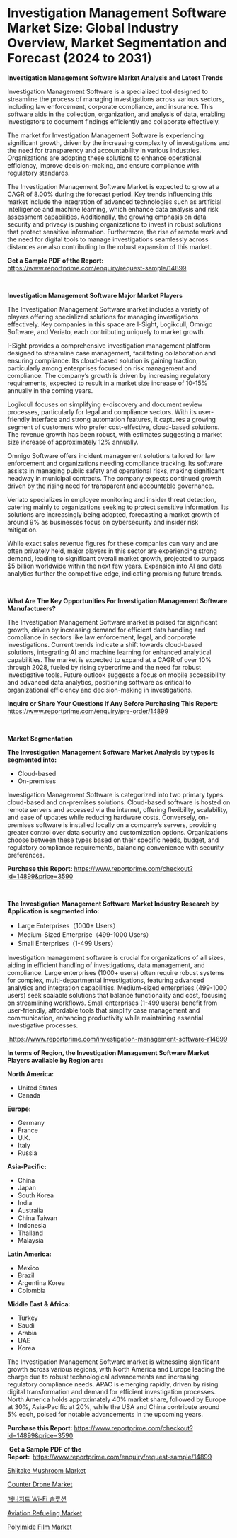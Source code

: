 <p><h1>Investigation Management Software Market Size: Global Industry Overview, Market Segmentation and Forecast (2024 to 2031)</h1></p><p><strong>Investigation Management Software Market Analysis and Latest Trends</strong></p>
<p><p>Investigation Management Software is a specialized tool designed to streamline the process of managing investigations across various sectors, including law enforcement, corporate compliance, and insurance. This software aids in the collection, organization, and analysis of data, enabling investigators to document findings efficiently and collaborate effectively. </p><p>The market for Investigation Management Software is experiencing significant growth, driven by the increasing complexity of investigations and the need for transparency and accountability in various industries. Organizations are adopting these solutions to enhance operational efficiency, improve decision-making, and ensure compliance with regulatory standards. </p><p>The Investigation Management Software Market is expected to grow at a CAGR of 8.00% during the forecast period. Key trends influencing this market include the integration of advanced technologies such as artificial intelligence and machine learning, which enhance data analysis and risk assessment capabilities. Additionally, the growing emphasis on data security and privacy is pushing organizations to invest in robust solutions that protect sensitive information. Furthermore, the rise of remote work and the need for digital tools to manage investigations seamlessly across distances are also contributing to the robust expansion of this market.</p></p>
<p><strong>Get a Sample PDF of the Report:&nbsp;</strong> <a href="https://www.reportprime.com/enquiry/request-sample/14899">https://www.reportprime.com/enquiry/request-sample/14899</a></p>
<p>&nbsp;</p>
<p><strong>Investigation Management Software Major Market Players</strong></p>
<p><p>The Investigation Management Software market includes a variety of players offering specialized solutions for managing investigations effectively. Key companies in this space are I-Sight, Logikcull, Omnigo Software, and Veriato, each contributing uniquely to market growth.</p><p>I-Sight provides a comprehensive investigation management platform designed to streamline case management, facilitating collaboration and ensuring compliance. Its cloud-based solution is gaining traction, particularly among enterprises focused on risk management and compliance. The company’s growth is driven by increasing regulatory requirements, expected to result in a market size increase of 10-15% annually in the coming years.</p><p>Logikcull focuses on simplifying e-discovery and document review processes, particularly for legal and compliance sectors. With its user-friendly interface and strong automation features, it captures a growing segment of customers who prefer cost-effective, cloud-based solutions. The revenue growth has been robust, with estimates suggesting a market size increase of approximately 12% annually.</p><p>Omnigo Software offers incident management solutions tailored for law enforcement and organizations needing compliance tracking. Its software assists in managing public safety and operational risks, making significant headway in municipal contracts. The company expects continued growth driven by the rising need for transparent and accountable governance.</p><p>Veriato specializes in employee monitoring and insider threat detection, catering mainly to organizations seeking to protect sensitive information. Its solutions are increasingly being adopted, forecasting a market growth of around 9% as businesses focus on cybersecurity and insider risk mitigation.</p><p>While exact sales revenue figures for these companies can vary and are often privately held, major players in this sector are experiencing strong demand, leading to significant overall market growth, projected to surpass $5 billion worldwide within the next few years. Expansion into AI and data analytics further the competitive edge, indicating promising future trends.</p></p>
<p>&nbsp;</p>
<p><strong>What Are The Key Opportunities For Investigation Management Software Manufacturers?</strong></p>
<p><p>The Investigation Management Software market is poised for significant growth, driven by increasing demand for efficient data handling and compliance in sectors like law enforcement, legal, and corporate investigations. Current trends indicate a shift towards cloud-based solutions, integrating AI and machine learning for enhanced analytical capabilities. The market is expected to expand at a CAGR of over 10% through 2028, fueled by rising cybercrime and the need for robust investigative tools. Future outlook suggests a focus on mobile accessibility and advanced data analytics, positioning software as critical to organizational efficiency and decision-making in investigations.</p></p>
<p><strong>Inquire or Share Your Questions If Any Before Purchasing This Report:</strong> <a href="https://www.reportprime.com/enquiry/pre-order/14899">https://www.reportprime.com/enquiry/pre-order/14899</a></p>
<p>&nbsp;</p>
<p><strong>Market Segmentation</strong></p>
<p><strong>The Investigation Management Software Market Analysis by types is segmented into:</strong></p>
<p><ul><li>Cloud-based</li><li>On-premises</li></ul></p>
<p><p>Investigation Management Software is categorized into two primary types: cloud-based and on-premises solutions. Cloud-based software is hosted on remote servers and accessed via the internet, offering flexibility, scalability, and ease of updates while reducing hardware costs. Conversely, on-premises software is installed locally on a company’s servers, providing greater control over data security and customization options. Organizations choose between these types based on their specific needs, budget, and regulatory compliance requirements, balancing convenience with security preferences.</p></p>
<p><strong>Purchase this Report:&nbsp;</strong><a href="https://www.reportprime.com/checkout?id=14899&price=3590">https://www.reportprime.com/checkout?id=14899&price=3590</a></p>
<p>&nbsp;</p>
<p><strong>The Investigation Management Software Market Industry Research by Application is segmented into:</strong></p>
<p><ul><li>Large Enterprises（1000+ Users）</li><li>Medium-Sized Enterprise（499-1000 Users）</li><li>Small Enterprises（1-499 Users）</li></ul></p>
<p><p>Investigation management software is crucial for organizations of all sizes, aiding in efficient handling of investigations, data management, and compliance. Large enterprises (1000+ users) often require robust systems for complex, multi-departmental investigations, featuring advanced analytics and integration capabilities. Medium-sized enterprises (499-1000 users) seek scalable solutions that balance functionality and cost, focusing on streamlining workflows. Small enterprises (1-499 users) benefit from user-friendly, affordable tools that simplify case management and communication, enhancing productivity while maintaining essential investigative processes.</p></p>
<p><a href="https://www.reportprime.com/investigation-management-software-r14899">&nbsp;https://www.reportprime.com/investigation-management-software-r14899</a></p>
<p><strong>In terms of Region, the Investigation Management Software Market Players available by Region are:</strong></p>
<p>
    <p> <strong> North America: </strong>
        <ul>
            <li>United States</li>
            <li>Canada</li>
        </ul>
        </p> 
    <p> <strong> Europe: </strong>
        <ul>
            <li>Germany</li>
            <li>France</li>
            <li>U.K.</li>
            <li>Italy</li>
            <li>Russia</li>
        </ul>
        </p> 
    <p> <strong> Asia-Pacific: </strong>
        <ul>
            <li>China</li>
            <li>Japan</li>
            <li>South Korea</li>
            <li>India</li>
            <li>Australia</li>
            <li>China Taiwan</li>
            <li>Indonesia</li>
            <li>Thailand</li>
            <li>Malaysia</li>
        </ul>
        </p> 
    <p> <strong> Latin America: </strong>
        <ul>
            <li>Mexico</li>
            <li>Brazil</li>
            <li>Argentina Korea</li>
            <li>Colombia</li>
        </ul>
        </p> 
    <p> <strong> Middle East & Africa: </strong>
        <ul>
            <li>Turkey</li>
            <li>Saudi</li>
            <li>Arabia</li>
            <li>UAE</li>
            <li>Korea</li>
        </ul>
    </p>
    </p>
<p><p>The Investigation Management Software market is witnessing significant growth across various regions, with North America and Europe leading the charge due to robust technological advancements and increasing regulatory compliance needs. APAC is emerging rapidly, driven by rising digital transformation and demand for efficient investigation processes. North America holds approximately 40% market share, followed by Europe at 30%, Asia-Pacific at 20%, while the USA and China contribute around 5% each, poised for notable advancements in the upcoming years.</p></p>
<p><strong>Purchase this Report: </strong><a href="https://www.reportprime.com/checkout?id=14899&price=3590">https://www.reportprime.com/checkout?id=14899&price=3590</a></p>
<p>&nbsp;<strong>Get a Sample PDF of the Report:&nbsp;&nbsp;</strong><a href="https://www.reportprime.com/enquiry/request-sample/14899">https://www.reportprime.com/enquiry/request-sample/14899</a></p>
<p><strong></strong></p>
<p><p><a href="https://issuu.com/reportprime-2/docs/shiitake-mushroom-market-size-2030._e54edc49dd8568">Shiitake Mushroom Market</a></p><p><a href="https://www.linkedin.com/pulse/analyzing-counter-drone-market-dynamics-growth-drivers-wsn5f?trackingId=i1ma0f9FSpGZEY72gDjzlA%3D%3D">Counter Drone Market</a></p><p><a href="https://medium.com/@mujgankortalih/%EC%84%B8%EA%B3%84-managed-wi-fi-solution-market-%EC%9D%80-2024%EC%97%90%EC%84%9C-2031%EB%A1%9C-%EC%97%B0%ED%8F%89%EA%B7%A0-%EC%A6%9D%EA%B0%80%EC%9C%A8%EC%9D%84-%EB%B3%B4%EC%9D%BC-%EA%B2%83%EC%9C%BC%EB%A1%9C-%EC%98%88%EC%83%81%EB%90%A9%EB%8B%88%EB%8B%A4-a94c13f98c8c">매니지드 Wi-Fi 솔루션</a></p><p><a href="https://www.linkedin.com/pulse/what-growth-drivers-aviation-refueling-market-comprehensive-study-on9uc?trackingId=AHmyR0WlRiWXozd7T%2BpnRQ%3D%3D">Aviation Refueling Market</a></p><p><a href="https://medium.com/@dhjdj3783/the-global-polyimide-film-market-identifies-drivers-restraints-opportunities-and-trends-7b2c596c66c0">Polyimide Film Market</a></p></p>